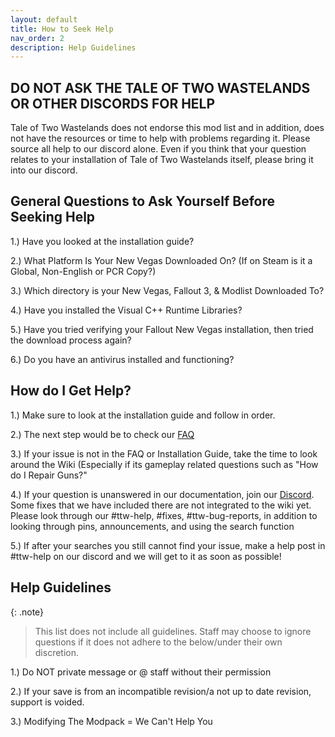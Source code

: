 ```yaml
---
layout: default
title: How to Seek Help
nav_order: 2
description: Help Guidelines
---
```


## DO NOT ASK THE TALE OF TWO WASTELANDS OR OTHER DISCORDS FOR HELP

Tale of Two Wastelands does not endorse this mod list and in addition, does not have the resources or time to help with problems regarding it. Please source all help to our discord alone. Even if you think that your question relates to your installation of Tale of Two Wastelands itself, please bring it into our discord.

## **General Questions to Ask Yourself Before Seeking Help**

1.) Have you looked at the installation guide?

2.) What Platform Is Your New Vegas Downloaded On? (If on Steam is it a Global, Non-English or PCR Copy?)

3.) Which directory is your New Vegas, Fallout 3, & Modlist Downloaded To?

4.) Have you installed the Visual C++ Runtime Libraries? 

5.) Have you tried verifying your Fallout New Vegas installation, then tried the download process again?

6.) Do you have an antivirus installed and functioning? 

## **How do I Get Help?**
1.) Make sure to look at the installation guide and follow in order.

2.) The next step would be to check our [FAQ](https://themrnewvegas.github.io/01Support/FAQ/)

3.) If your issue is not in the FAQ or Installation Guide, take the time to look around the Wiki (Especially if its gameplay related questions such as "How do I Repair Guns?"

4.) If your question is unanswered in our documentation, join our [Discord](https://discord.gg/43EhRjU). Some fixes that we have included there are not integrated to the wiki yet. Please look through our #ttw-help, #fixes, #ttw-bug-reports, in addition to looking through pins, announcements, and using the search function

5.) If after your searches you still cannot find your issue, make a help post in #ttw-help on our discord and we will get to it as soon as possible!

## **Help Guidelines**

{: .note}
> This list does not include all guidelines. Staff may choose to ignore questions if it does not adhere to the below/under their own discretion.

1.) Do NOT private message or @ staff without their permission 

2.) If your save is from an incompatible revision/a not up to date revision, support is voided. 

3.) Modifying The Modpack = We Can't Help You

